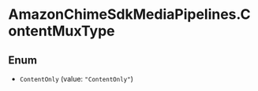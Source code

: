 # AmazonChimeSdkMediaPipelines.ContentMuxType

## Enum


* `ContentOnly` (value: `"ContentOnly"`)



